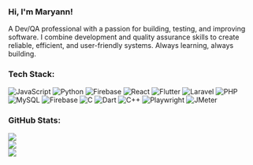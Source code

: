 ### Hi, I'm Maryann!
A Dev/QA professional with a passion for building, testing, and improving software. I combine development and quality assurance skills to create reliable, efficient, and user-friendly systems. Always learning, always building.

### Tech Stack:
![JavaScript](https://img.shields.io/badge/javascript-%23323330.svg?style=for-the-badge&logo=javascript&logoColor=%23F7DF1E) ![Python](https://img.shields.io/badge/python-3670A0?style=for-the-badge&logo=python&logoColor=ffdd54) ![Firebase](https://img.shields.io/badge/firebase-%23039BE5.svg?style=for-the-badge&logo=firebase) ![React](https://img.shields.io/badge/react-%2320232a.svg?style=for-the-badge&logo=react&logoColor=%2361DAFB) ![Flutter](https://img.shields.io/badge/Flutter-%2302569B.svg?style=for-the-badge&logo=Flutter&logoColor=white) ![Laravel](https://img.shields.io/badge/laravel-%23FF2D20.svg?style=for-the-badge&logo=laravel&logoColor=white) ![PHP](https://img.shields.io/badge/php-%23777BB4.svg?style=for-the-badge&logo=php&logoColor=white) ![MySQL](https://img.shields.io/badge/mysql-4479A1.svg?style=for-the-badge&logo=mysql&logoColor=white) ![Firebase](https://img.shields.io/badge/firebase-a08021?style=for-the-badge&logo=firebase&logoColor=ffcd34) ![C](https://img.shields.io/badge/c-%2300599C.svg?style=for-the-badge&logo=c&logoColor=white) ![Dart](https://img.shields.io/badge/dart-%230175C2.svg?style=for-the-badge&logo=dart&logoColor=white) ![C++](https://img.shields.io/badge/c++-%2300599C.svg?style=for-the-badge&logo=c%2B%2B&logoColor=white) ![Playwright](https://img.shields.io/badge/-Playwright-2AC4A6?style=flat&logo=playwright&logoColor=white) ![JMeter](https://img.shields.io/badge/-JMeter-D22128?style=flat&logo=apachejmeter&logoColor=white)

### GitHub Stats:
![](https://github-readme-stats.vercel.app/api?username=Maryann-W&theme=dark&hide_border=false&include_all_commits=false&count_private=false)<br/>
![](https://github-readme-streak-stats.herokuapp.com/?user=Maryann-W&theme=dark&hide_border=false)<br/>
![](https://github-readme-stats.vercel.app/api/top-langs/?username=Maryann-W&theme=dark&hide_border=false&include_all_commits=false&count_private=false&layout=compact)




